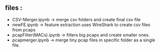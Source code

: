 

files :
--------------------------------------------------------------------------------
* CSV-Merger.ipynb -> merge  csv folders and create final csv file
* newFE.ipynb -> feature extraction uses WireShark to create csv files from pcaps
* pcapFilter(MACs).ipynb -> filters big pcaps and create smaller ones.
* pcapmerger.ipynb -> merge tiny pcap files in specific folder as a single file.

